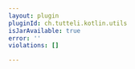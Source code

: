 ```yaml
---
layout: plugin
pluginId: ch.tutteli.kotlin.utils
isJarAvailable: true
error: ''
violations: []

---
```

